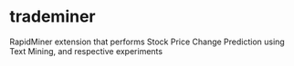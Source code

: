 # trademiner
RapidMiner extension that performs Stock Price Change Prediction using Text Mining, and respective experiments
